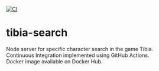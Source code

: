 [![CI](https://github.com/DimitriFinger/tibia-search/actions/workflows/main.yml/badge.svg)](https://github.com/DimitriFinger/tibia-search/actions/workflows/main.yml)

# tibia-search
Node server for specific character search in the game Tibia.\
Continuous Integration implemented using GitHub Actions.\
Docker image available on Docker Hub.








